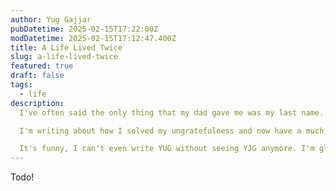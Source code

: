 ```yaml
---
author: Yug Gajjar
pubDatetime: 2025-02-15T17:22:00Z
modDatetime: 2025-02-15T17:12:47.400Z
title: A Life Lived Twice
slug: a-life-lived-twice
featured: true
draft: false
tags:
  - life
description:
  I've often said the only thing that my dad gave me was my last name.

  I'm writing about how I solved my ungratefulness and now have a much better relationship with my father.

  It's funny, I can't even write YUG without seeing YJG anymore. I'm glad.
---
```


Todo!